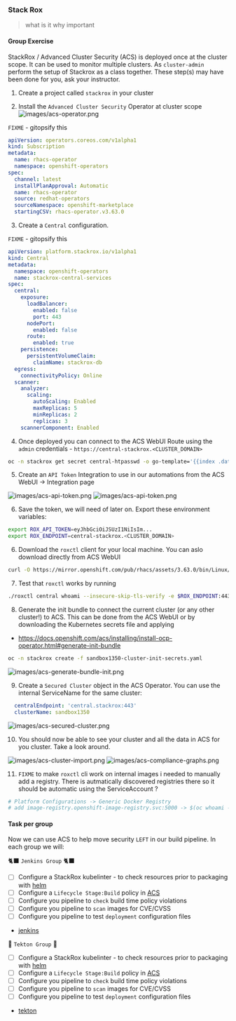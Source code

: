 
### Stack Rox
> what is it why important


#### Group Exercise

StackRox / Advanced Cluster Security (ACS) is deployed once at the cluster scope. It can be used to monitor multiple clusters. As `cluster-admin` perform the setup of Stackrox as a class together. These step(s) may have been done for you, ask your instructor.

1. Create a project called `stackrox` in your cluster

2. Install the `Advanced Cluster Security` Operator at cluster scope
![images/acs-operator.png](images/acs-operator.png)

`FIXME` - gitopsify this
```yaml
apiVersion: operators.coreos.com/v1alpha1
kind: Subscription
metadata:
  name: rhacs-operator
  namespace: openshift-operators
spec:
  channel: latest
  installPlanApproval: Automatic
  name: rhacs-operator
  source: redhat-operators
  sourceNamespace: openshift-marketplace
  startingCSV: rhacs-operator.v3.63.0
```

3. Create a `Central` configuration.

`FIXME` - gitopsify this
```yaml
apiVersion: platform.stackrox.io/v1alpha1
kind: Central
metadata:
  namespace: openshift-operators
  name: stackrox-central-services
spec:
  central:
    exposure:
      loadBalancer:
        enabled: false
        port: 443
      nodePort:
        enabled: false
      route:
        enabled: true
    persistence:
      persistentVolumeClaim:
        claimName: stackrox-db
  egress:
    connectivityPolicy: Online
  scanner:
    analyzer:
      scaling:
        autoScaling: Enabled
        maxReplicas: 5
        minReplicas: 2
        replicas: 3
    scannerComponent: Enabled
```

4. Once deployed you can connect to the ACS WebUI Route using the `admin` credentials - `https://central-stackrox.<CLUSTER_DOMAIN>`
```bash
oc -n stackrox get secret central-htpasswd -o go-template='{{index .data "password" | base64decode}}'
```

5. Create an `API Token` Integration to use in our automations from the ACS WebUI -> Integration page

![images/acs-api-token.png](images/acs-api-token2.png)
![images/acs-api-token.png](images/acs-api-token.png)

6. Save the token, we will need of later on. Export these environment variables:
```bash
export ROX_API_TOKEN=eyJhbGciOiJSUzI1NiIsIm...
export ROX_ENDPOINT=central-stackrox.<CLUSTER_DOMAIN>
```

6. Download the `roxctl` client for your local machine. You can aslo download directly from ACS WebUI
```bash
curl -O https://mirror.openshift.com/pub/rhacs/assets/3.63.0/bin/Linux/roxctl && chmod 755 ./roxctl
```

7. Test that `roxctl` works by running
```bash
./roxctl central whoami --insecure-skip-tls-verify -e $ROX_ENDPOINT:443
```

8. Generate the init bundle to connect the current cluster (or any other cluster!) to ACS. This can be done from the ACS WebUI or by downloading the Kubernetes secrets file and applying
- https://docs.openshift.com/acs/installing/install-ocp-operator.html#generate-init-bundle
```bash
oc -n stackrox create -f sandbox1350-cluster-init-secrets.yaml
```
![images/acs-generate-bundle-init.png](images/acs-generate-bundle-init.png)

9. Create a `Secured Cluster` object in the ACS Operator. You can use the internal ServiceName for the same cluster:
```yaml
  centralEndpoint: 'central.stackrox:443'
  clusterName: sandbox1350
```
![images/acs-secured-cluster.png](images/acs-secured-cluster.png)

10. You should now be able to see your cluster and all the data in ACS for you cluster. Take a look around.

![images/acs-cluster-import.png](images/acs-cluster-import.png)
![images/acs-compliance-graphs.png](images/acs-compliance-graphs.png)

11. `FIXME` to make `roxctl` cli work on internal images i needed to manually add a registry. There is autmatically discovered registries there so it should be automatic using the ServiceAccount ?
```bash
# Platform Configurations -> Generic Docker Registry
# add image-registry.openshift-image-registry.svc:5000 -> $(oc whoami --show-token)
```

#### Task per group

Now we can use ACS to help move security `LEFT` in our build pipeline. In each group we will:

🐈‍⬛ `Jenkins Group` 🐈‍⬛
- [ ] Configure a StackRox kubelinter - to check resources prior to packaging with [helm](https://hub.tekton.dev/tekton/task/kube-linter)
- [ ] Configure a `Lifecycle Stage:Build` policy in [ACS](https://docs.openshift.com/acs/integration/integrate-with-ci-systems.html#integrate-ci-check-existing-build-phase-policies_integrate-with-ci-systems)
- [ ] Configure you pipeline to `check` build time policy violations
- [ ] Configure you pipeline to `scan` images for CVE/CVSS
- [ ] Configure you pipeline to test `deployment` configuration files
- [jenkins](3-revenge-of-the-automated-testing/6a-jenkins.md)

🐅 `Tekton Group` 🐅
- [ ] Configure a StackRox kubelinter - to check resources prior to packaging with [helm](https://hub.tekton.dev/tekton/task/kube-linter)
- [ ] Configure a `Lifecycle Stage:Build` policy in [ACS](https://docs.openshift.com/acs/integration/integrate-with-ci-systems.html#integrate-ci-check-existing-build-phase-policies_integrate-with-ci-systems)
- [ ] Configure you pipeline to `check` build time policy violations
- [ ] Configure you pipeline to `scan` images for CVE/CVSS
- [ ] Configure you pipeline to test `deployment` configuration files
- [tekton](3-revenge-of-the-automated-testing/6b-tekton.md)
